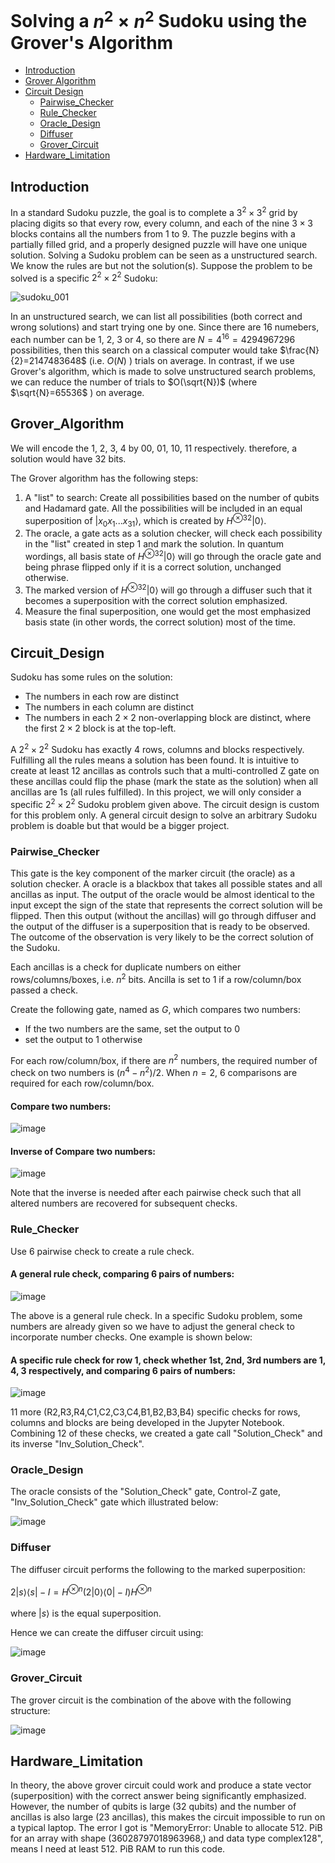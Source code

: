 # Solving a $n^2 × n^2$ Sudoku using the Grover's Algorithm

- [Introduction](#introduction)
- [Grover Algorithm](#grover_algorithm)
- [Circuit Design](#circuit_design)
  - [Pairwise_Checker](#pairwise_checker)
  - [Rule_Checker](#rule_checker)
  - [Oracle_Design](#oracle_design)
  - [Diffuser](#diffuser)
  - [Grover_Circuit](#grover_circuit)
- [Hardware_Limitation](#hardware_limitation)

## Introduction

In a standard Sudoku puzzle, the goal is to complete a $3^2 × 3^2$ grid by placing digits so that every row, every column, and each of the nine $3 × 3$ blocks contains all the numbers from 1 to 9. The puzzle begins with a partially filled grid, and a properly designed puzzle will have one unique solution. Solving a Sudoku problem can be seen as a unstructured search. We know the rules are but not the solution(s). Suppose the problem to be solved is a specific $2^2 \times 2^2$ Sudoku:

![sudoku_001](https://drive.google.com/uc?id=1Ki0M0Rdc6TbuKKS6T-u14E0q8lFVCD3Z)

In an unstructured search, we can list all possibilities (both correct and wrong solutions) and start trying one by one. Since there are 16 numebers, each number can be 1, 2, 3 or 4, so there are $N=4^{16}=4294967296$ possibilities, then this search on a classical computer would take $\frac{N}{2}=2147483648$ (i.e. $O(N)$ ) trials on average. In contrast, if we use Grover's algorithm, which is made to solve unstructured search problems, we can reduce the number of trials to $O(\sqrt{N})$ (where $\sqrt{N}=65536$ ) on average.

## Grover_Algorithm

We will encode the 1, 2, 3, 4 by 00, 01, 10, 11 respectively. therefore, a solution would have 32 bits.

The Grover algorithm has the following steps:
1. A "list" to search: Create all possibilities based on the number of qubits and Hadamard gate. All the possibilities will be included in an equal superposition of $\left| x_0x_1...x_{31} \right\rangle$, which is created by $H^{\otimes 32}\left| 0 \right\rangle$.
2. The oracle, a gate acts as a solution checker, will check each possibility in the "list" created in step 1 and mark the solution. In quantum wordings, all basis state of $H^{\otimes 32}\left| 0 \right\rangle$ will go through the oracle gate and being phrase flipped only if it is a correct solution, unchanged otherwise.
3. The marked version of $H^{\otimes 32}\left| 0 \right\rangle$ will go through a diffuser such that it becomes a superposition with the correct solution emphasized.
4. Measure the final superposition, one would get the most emphasized basis state (in other words, the correct solution) most of the time. 

## Circuit_Design

Sudoku has some rules on the solution:
- The numbers in each row are distinct
- The numbers in each column are distinct
- The numbers in each $2 × 2$ non-overlapping block are distinct, where the first $2 × 2$ block is at the top-left.

A $2^2 × 2^2$ Sudoku has exactly $4$ rows, columns and blocks respectively. Fulfilling all the rules means a solution has been found. It is intuitive to create at least 12 ancillas as controls such that a multi-controlled Z gate on these ancillas could flip the phase (mark the state as the solution) when all ancillas are 1s (all rules fulfilled). In this project, we will only consider a specific $2^2 \times 2^2$ Sudoku problem given above. The circuit design is custom for this problem only. A general circuit design to solve an arbitrary Sudoku problem is doable but that would be a bigger project.

### Pairwise_Checker

This gate is the key component of the marker circuit (the oracle) as a solution checker. A oracle is a blackbox that takes all possible states and all ancillas as input. The output of the oracle would be almost identical to the input except the sign of the state that represents the correct solution will be flipped. Then this output (without the ancillas) will go through diffuser and the output of the diffuser is a superposition that is ready to be observed. The outcome of the observation is very likely to be the correct solution of the Sudoku.

Each ancillas is a check for duplicate numbers on either rows/columns/boxes, i.e. $n^2$ bits. Ancilla is set to 1 if a row/column/box passed a check.

Create the following gate, named as $G$, which compares two numbers:
- If the two numbers are the same, set the output to 0
- set the output to 1 otherwise

For each row/column/box, if there are $n^2$ numbers, the required number of check on two numbers is $(n^4-n^2)/2$. When $n=2$, 6 comparisons are required for each row/column/box.

#### Compare two numbers:
![image](https://github.com/user-attachments/assets/ba6e0d6e-26db-40e6-8235-e5d727dcbca4)

#### Inverse of Compare two numbers:
![image](https://github.com/user-attachments/assets/6e1d44d1-13ef-4980-9525-63004bba7e18)

Note that the inverse is needed after each pairwise check such that all altered numbers are recovered for subsequent checks.

### Rule_Checker

Use 6 pairwise check to create a rule check.

#### A general rule check, comparing 6 pairs of numbers:
![image](https://github.com/user-attachments/assets/0f3b08e7-ea40-4004-a8c1-885fa0de8760)

The above is a general rule check. In a specific Sudoku problem, some numbers are already given so we have to adjust the general check to incorporate number checks. One example is shown below:
#### A specific rule check for row 1, check whether 1st, 2nd, 3rd numbers are 1, 4, 3 respectively, and comparing 6 pairs of numbers:
![image](https://github.com/user-attachments/assets/79774ba4-e74c-4da0-acd9-22fd442b6cf7)

11 more (R2,R3,R4,C1,C2,C3,C4,B1,B2,B3,B4) specific checks for rows, columns and blocks are being developed in the Jupyter Notebook. Combining 12 of these checks, we created a gate call "Solution_Check" and its inverse "Inv_Solution_Check".

### Oracle_Design

The oracle consists of the "Solution_Check" gate, Control-Z gate, "Inv_Solution_Check" gate which illustrated below:

![image](https://github.com/user-attachments/assets/c5f5655b-6cea-45c2-8e5a-418d1125f3bf)

### Diffuser

The diffuser circuit performs the following to the marked superposition:\
\
$2\left| s \right\rangle\left\langle s \right|-I=H^{\otimes n}(2\left| 0 \right\rangle\left\langle 0 \right|-I)H^{\otimes n}$\
\
where $\left| s \right\rangle$ is the equal superposition.

Hence we can create the diffuser circuit using:

![image](https://github.com/user-attachments/assets/b24e4dec-8697-4d56-960c-f82ab93c7349)

### Grover_Circuit

The grover circuit is the combination of the above with the following structure:

![image](https://github.com/user-attachments/assets/099d04fb-ab21-476e-8273-b029c48b9a31)

## Hardware_Limitation

In theory, the above grover circuit could work and produce a state vector (superposition) with the correct answer being significantly emphasized. However, the number of qubits is large (32 qubits) and the number of ancillas is also large (23 ancillas), this makes the circuit impossible to run on a typical laptop. The error I got is "MemoryError: Unable to allocate 512. PiB for an array with shape (36028797018963968,) and data type complex128", means I need at least 512. PiB RAM to run this code. 
